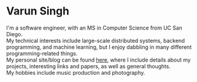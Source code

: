 # Varun Singh
I'm a software engineer, with an MS in Computer Science from UC San Diego.  
My technical interests include large-scale distributed systems, backend programming, and machine learning, but I enjoy dabbling in many different programming-related things.  
My personal site/blog can be found [here](https://sapiosaturn.bearblog.dev), where I include details about my projects, interesting links and papers, as well as general thoughts.  
My hobbies include music production and photography.
